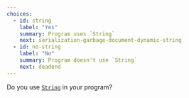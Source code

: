 ```yaml
---
choices:
  - id: string
    label: "Yes"
    summary: Program uses `String`
    next: serialization-garbage-document-dynamic-string
  - id: no-string
    label: "No"
    summary: Program doesn't use `String`
    next: deadend
---
```


Do you use [`String`](https://www.arduino.cc/reference/en/language/variables/data-types/stringobject/) in your program?